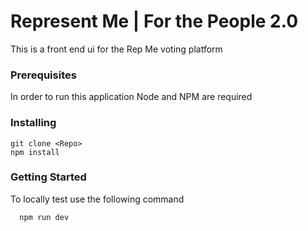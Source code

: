# Represent Me | For the People 2.0

This is a front end ui for the Rep Me voting platform

### Prerequisites

In order to run this application Node and NPM are required

### Installing

```
git clone <Repo>
npm install
```
### Getting Started

To locally test use the following command

```
  npm run dev  
```